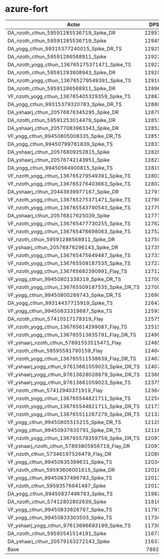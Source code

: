 # azure-fort
| Actor | DPS | Increase |
|---|:---:|:---:|
|DA_nzoth_cthun_59591285536719_Spike_DR|129516|64.10%|
|DA_nzoth_cthun_59591285536719_Spike|129459|64.03%|
|DA_yogg_cthun_99315377240015_Spike_DR_TS|129257|63.77%|
|DA_nzoth_cthun_59591286568911_Spike|129238|63.75%|
|DA_nzoth_yogg_cthun_136765275371471_Spike_TS|129221|63.72%|
|DA_nzoth_cthun_59591293908943_Spike_DR|129208|63.71%|
|DA_nzoth_yogg_cthun_136765279549391_Spike_TS|129186|63.68%|
|DA_nzoth_cthun_59591286568911_Spike_DR|128968|63.40%|
|VF_nzoth_yogg_cthun_136765405329359_Spike_TS|128878|63.29%|
|DA_yogg_cthun_99315379320783_Spike_DR_TS|128809|63.20%|
|DA_yshaarj_cthun_20576876345295_Spike_DR|128793|63.18%|
|DA_nzoth_cthun_59591253014479_Spike_DR|128539|62.86%|
|DA_yshaarj_cthun_20577083963343_Spike_DR|128522|62.84%|
|VF_yogg_cthun_99450805008335_Spike_DR_TS|128511|62.82%|
|DA_yogg_cthun_99450799781839_Spike_TS|128318|62.58%|
|DA_yshaarj_cthun_20576809252815_Spike|128262|62.51%|
|DA_yshaarj_cthun_20576742143951_Spike|128231|62.47%|
|DA_yogg_cthun_99450564900815_Spike_TS|128194|62.42%|
|VF_nzoth_yogg_cthun_136765279549391_Spike_TS|128038|62.23%|
|VF_nzoth_yogg_cthun_136765276403663_Spike_TS|128029|62.21%|
|DA_yshaarj_cthun_20443939977167_Spike_DR|127917|62.07%|
|VF_nzoth_yogg_cthun_136765275371471_Spike_TS|127904|62.06%|
|VF_nzoth_yogg_cthun_136765543790543_Spike_TS|127791|61.91%|
|DA_yshaarj_cthun_20576817625039_Spike|127712|61.81%|
|VF_nzoth_yogg_cthun_136765477730255_Spike_TS|127621|61.70%|
|VF_nzoth_yogg_cthun_136765476698063_Spike_TS|127528|61.58%|
|VF_nzoth_cthun_59591286568911_Spike_DR|127502|61.55%|
|VF_yshaarj_cthun_20576876296143_Spike_DR|127352|61.36%|
|VF_nzoth_yogg_cthun_136765475649487_Spike_TS|127319|61.31%|
|VF_nzoth_yogg_cthun_136765509187535_Spike_TS|127279|61.26%|
|VF_nzoth_yogg_cthun_136765682390991_Flay_TS|127125|61.07%|
|VF_yogg_cthun_99450801338319_Spike_DR_TS|127006|60.92%|
|VF_nzoth_yogg_cthun_136765509187535_Spike_DR_TS|127005|60.92%|
|VF_yogg_cthun_99450800289743_Spike_DR_TS|126901|60.78%|
|DA_yogg_cthun_99314437715919_Spike_TS|126470|60.24%|
|VF_yogg_cthun_99450833319887_Spike_TS|125932|59.56%|
|DA_nzoth_cthun_57410517178319_Flay|125751|59.33%|
|VF_nzoth_yogg_cthun_136765614299087_Flay_TS|125157|58.58%|
|VF_nzoth_yogg_cthun_136765513635791_Flay_DR_TS|124991|58.36%|
|VF_yshaarj_nzoth_cthun_57891553515471_Flay|124853|58.19%|
|VF_nzoth_cthun_59595581790159_Flay|124649|57.93%|
|VF_nzoth_yogg_cthun_136765511538639_Flay_DR_TS|124638|57.92%|
|VF_yshaarj_yogg_cthun_97613661059023_Spike_DR_TS|124076|57.21%|
|VF_yshaarj_yogg_cthun_97613628028879_Spike_DR_TS|123883|56.96%|
|VF_yshaarj_yogg_cthun_97613661059023_Spike_TS|123752|56.79%|
|VF_nzoth_cthun_57412940371919_Flay|123641|56.65%|
|VF_nzoth_yogg_cthun_136765544821711_Spike_TS|122549|55.27%|
|VF_nzoth_yogg_cthun_136765544821711_Spike_DR_TS|121719|54.22%|
|VF_nzoth_yogg_cthun_136765511267279_Spike_DR_TS|121379|53.79%|
|VF_yogg_cthun_99450805515215_Spike_DR_TS|121295|53.68%|
|VF_yogg_cthun_99450937635791_Spike_DR_TS|121163|53.51%|
|VF_nzoth_yogg_cthun_136765578359759_Spike_DR_TS|120918|53.20%|
|VF_yshaarj_nzoth_cthun_57893805856719_Flay_DR|120914|53.20%|
|VF_nzoth_cthun_57346197526479_Flay_DR|120897|53.18%|
|VF_yogg_cthun_99450835399631_Spike_TS|120342|52.47%|
|VF_nzoth_cthun_59593606001615_Spike_DR|120187|52.28%|
|VF_yogg_cthun_99450837496783_Spike_TS|120138|52.22%|
|VF_nzoth_cthun_59593576641487_Spike|120137|52.21%|
|DA_yogg_cthun_99450837496783_Spike_TS|119822|51.82%|
|DA_nzoth_cthun_57412802802639_Spike|118169|49.72%|
|VF_yogg_cthun_99450833826767_Spike_TS|117912|49.40%|
|VF_yogg_cthun_99450833303503_Spike_TS|117343|48.67%|
|VF_yshaarj_yogg_cthun_97613696693199_Spike_TS|117308|48.63%|
|DA_nzoth_cthun_59593541514191_Spike|116733|47.90%|
|DA_yshaarj_cthun_20579163272143_Spike|116379|47.45%|
|Base|78926|0.00%|
